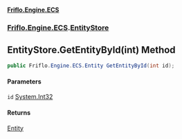 #### [Friflo.Engine.ECS](index.md 'index')
### [Friflo.Engine.ECS](Friflo.Engine.ECS.md 'Friflo.Engine.ECS').[EntityStore](EntityStore.md 'Friflo.Engine.ECS.EntityStore')

## EntityStore.GetEntityById(int) Method

```csharp
public Friflo.Engine.ECS.Entity GetEntityById(int id);
```
#### Parameters

<a name='Friflo.Engine.ECS.EntityStore.GetEntityById(int).id'></a>

`id` [System.Int32](https://docs.microsoft.com/en-us/dotnet/api/System.Int32 'System.Int32')

#### Returns
[Entity](Entity.md 'Friflo.Engine.ECS.Entity')